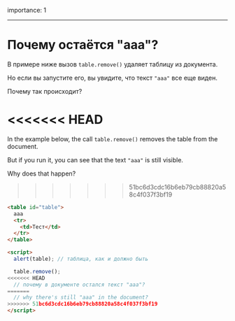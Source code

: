 importance: 1

---

# Почему остаётся "aaa"?

В примере ниже вызов `table.remove()` удаляет таблицу из документа.

Но если вы запустите его, вы увидите, что текст `"aaa"` все еще виден.

Почему так происходит?

<<<<<<< HEAD
=======
In the example below, the call `table.remove()` removes the table from the document.

But if you run it, you can see that the text `"aaa"` is still visible.

Why does that happen?
>>>>>>> 51bc6d3cdc16b6eb79cb88820a58c4f037f3bf19

```html height=100 run
<table id="table">
  aaa
  <tr>
    <td>Тест</td>
  </tr>
</table>

<script>
  alert(table); // таблица, как и должно быть

  table.remove();
<<<<<<< HEAD
  // почему в документе остался текст "ааа"?
=======
  // why there's still "aaa" in the document?
>>>>>>> 51bc6d3cdc16b6eb79cb88820a58c4f037f3bf19
</script>
```
